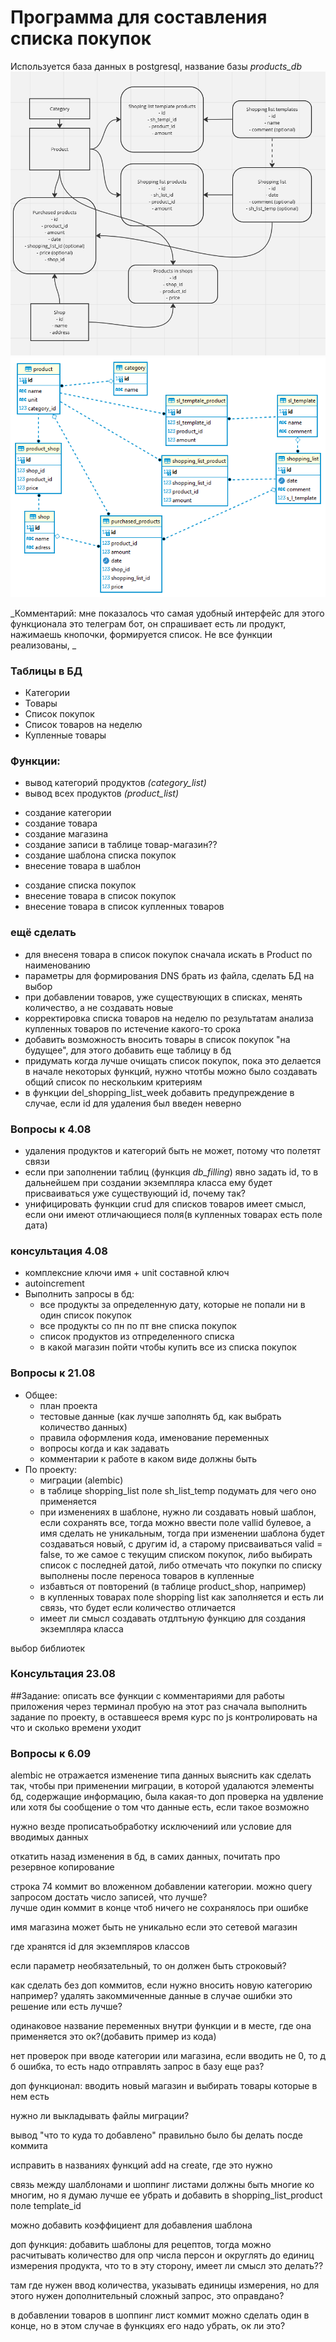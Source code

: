 # Программа для составления списка покупок
Используется база данных в postgresql, название базы *products_db*
![Блок схема](schem_new.png)
![](schem_db.png)

_Комментарий: мне показалось что самая удобный интерфейс для этого функционала это телеграм бот, он спрашивает есть ли продукт, нажимаешь кнопочки, формируется список. Не все функции реализованы, _


### Таблицы в БД
- Категории
- Товары
- Список покупок
- Список товаров на неделю
- Купленные товары

### Функции:
- вывод категорий продуктов _(category_list)_
- вывод всех продуктов _(product_list)_ 
<!-- - вывод списка покупок на неделю _(shopping_list_week_view)_
- вывод текущего списка покупок _(shopping_list_view)_
- вывод списка купленных  _(purchased_product_list)_

* добавление (удаление, изменение) категории _(add_category)_
* добавление (удаление, изменение) товара _(add_product)_
* добавление, удадение, изменение товара в список товаров на неделю _(add_shopping_list_week, del_shopping_list_week, update_shopping_list_week)_
* добавление товара в купленные товары (сделать апдейт функций для списка на неделю??)
* формирование списка покупок (добавление еженедельного списка плюс предложение добавить что то) _(create_shopping_list)_
* очистка списка покупок _(clear_shopping_list)_
* чек ап недельного списка _(check_shopping_list_week)_
* чек ап полного списка _(check_products)_
* чек ап по категориям _(check_category)_
* _чек ап для конкретного магазина
* перенос списка покупок в купленные товары _(shopping_list_done)_ -->
 - создание категории
 - создание товара
 - создание магазина
 - создание записи в таблице товар-магазин?? 
 - создание шаблона списка покупок
 - внесение товара в шаблон
 <!-- - удаление продуктат из шаблона -->
 <!-- - корректирование записи в шаблоне -->
 - создание списка покупок
 - внесение товара в список покупок
 - внесение товара в список купленных товаров

### ещё сделать
- для внесеня товара в список покупок сначала искать в Product по наименованию
- параметры для формирования DNS брать из файла, сделать БД на выбор
- при добавлении товаров, уже существующих в списках, менять количество, а не создавать новые
- корректировка списка товаров на неделю по результатам анализа купленных товаров по истечение какого-то срока
- добавить возможность вносить товары в список покупок "на будущее", для этого добавить еще таблицу в бд
- придумать когда лучше очищать список покупок, пока это делается в начале некоторых функций, нужно чтотбы можно было создавать общий список по нескольким критериям
- в функции del_shopping_list_week добавить предупреждение в случае, если id для удаления был введен неверно

### Вопросы к 4.08
* удаления продуктов и категорий быть не может, потому что полетят связи
* если при заполнении таблиц (функция _db_filling_) явно задать id, то в дальнейшем при создании экземпляра класса ему будет присваиваться уже существующий id, почему так?
* унифицировать функции crud для списков товаров имеет смысл, если они имеют отличающиеся поля(в купленных товарах есть поле дата)

### консультация 4.08
- комплексние ключи имя + unit составной ключ
- autoincrement
- Выполнить запросы в бд:
    * все продукты за определенную дату, которые не попали ни в один список покупок
    * все продукты со пн по пт вне списка покупок
    * список продуктов из отпределенного списка
    * в какой магазин пойти чтобы купить все из списка покупок

### Вопросы к 21.08
- Общее:
    - план проекта
    - тестовые данные (как лучше заполнять бд, как выбрать количество данных)
    - правила оформления кода, именование переменных
    - вопросы когда и как задавать
    - комментарии к работе в каком виде должны быть
- По проекту:
    - миграции (alembic)
    - в таблице shopping_list поле sh_list_temp подумать для чего оно применяется
    - при изменениях в шаблоне, нужно ли создавать новый шаблон, если сохранять все, тогда можно ввести полe vallid булевое, а имя сделать не уникальным, тогда при изменении шаблона будет создаваться новый, с другим id, а старому присваиваться valid = false, то же самое с текущим списком покупок, либо выбирать список с последней датой, либо отмечать что покупки по списку выполнены после переноса товаров в купленные
    - избавться от повторений (в таблице product_shop, например)
    - в купленных товарах поле shopping list как заполняется и есть ли связь, что будет если количество отличается
    - имеет ли смысл создавать отдлтьную функцию для создания экземпляра класса

выбор библиотек


### Консультация 23.08

##Задание:
описать все функции с комментариями для работы приложения через терминал
пробую на этот раз сначала выполнить задание по проекту, в оставшееся время курс по js
контролировать на что и сколько времени уходит


### Вопросы к 6.09

alembic не отражается изменение типа данных
выяснить как сделать так, чтобы при применении миграции, в которой удалаются элементы бд, содержащие информацию, была какая-то доп проверка на удвление или хотя бы сообщение о том что данные есть, если такое возможно

нужно везде прописатьобработку исключениий или условие для вводимых данных

откатить назад изменения в бд, в самих данных, почитать про резервное копирование

строка 74 коммит во вложенном добавлении категории. можно query запросом достать число записей, что лучше?  
лучше один коммит в конце чтоб ничего не сохранялось при ошибке

имя магазина может быть не уникально если это сетевой магазин

где хранятся id для экземпляров классов

если параметр необязательный, то он должен быть строковый?

как сделать без доп коммитов, если нужно вносить новую категорию например? удалять закоммиченные данные в случае ошибки это решение или есть лучше?

одинаковое название переменных внутри функции и в месте, где она применяется это ок?(добавить пример из кода)

нет проверок при вводе категории или магазина, если вводить не 0, то д б ошибка, то есть надо отправлять запрос в базу еще раз?

доп функционал: вводить новый магазин и выбирать товары которые в нем есть

нужно ли выкладывать файлы миграции?

вывод "что то куда то добавлено" правильно было бы делать посде коммита

исправить в названиях функций add на create, где это нужно 

связь между шалблонами и шоппинг листами должны быть многие ко многим, но я думаю лучше ее убрать и добавить в shopping_list_product поле template_id

можно добавить коэффициент для добавления шаблона

доп функция: добавить шаблоны для рецептов, тогда можно расчитывать количество для опр числа персон и округлять до единиц измерения продукта, что то в эту сторону, имеет ли смысл это делать??

там где нужен ввод количества, указывать единицы измерения, но для этого нужен дополнительный сложный запрос, это оправдано?

в добавлении товаров в шоппинг лист коммит можно сделать один в конце, но в этом случае в функциях его надо убрать, ок ли это?




